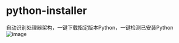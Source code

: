 # python-installer
自动识别处理器架构，一键下载指定版本Python，一键检测已安装Python
![image](https://github.com/user-attachments/assets/6fda19a0-3233-4cec-946f-c86e3c1e35d8)
